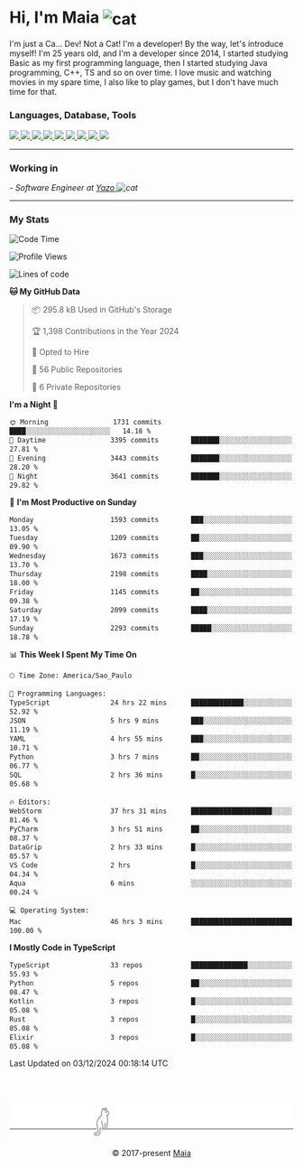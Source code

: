 <h1 align="left">Hi, I'm Maia 
<img src="https://emojis.slackmojis.com/emojis/images/1643509834/36299/black-cat.gif?1643509834" width="50" height="60" align="center"  alt="cat"/>
</h1>

I'm just a Ca... Dev! Not a Cat! I'm a developer! By the way, let's introduce myself!
I'm 25 years old, and I'm a developer since 2014, I started studying Basic as my first programming
language, then I started studying Java programming, C++, TS and so on over time.
I love music and watching movies in my spare time, I also like to play games, but I don't have much time for that.

<h3 align="left">Languages, Database, Tools</h3>
<p>
  <a href="https://www.typescriptlang.org">
    <img src="https://skillicons.dev/icons?i=ts" />
  </a>
  <a href="https://go.dev">
    <img src="https://skillicons.dev/icons?i=go" />
  </a>
  <a href="https://www.python.org">
    <img src="https://skillicons.dev/icons?i=python" />
  </a>
  <a href="https://gradle.org">
    <img src="https://skillicons.dev/icons?i=gradle" />
  </a>
  <a href="https://redis.io">
    <img src="https://skillicons.dev/icons?i=redis" />
  </a>
  <a href="https://www.mongodb.com">
    <img src="https://skillicons.dev/icons?i=mongodb" />
  </a>
  <a href="https://nodejs.org">
    <img src="https://skillicons.dev/icons?i=nodejs" />
  </a>
  <a href="https://www.javascript.com">
    <img src="https://skillicons.dev/icons?i=js" />
  </a>
  <a href="https://www.docker.com">
    <img src="https://skillicons.dev/icons?i=docker" />
  </a>
</p>

<hr/>

<h3>Working in</h3>

<p><em> - Software Engineer at <a href="[https://pdasolucoes.com.br](https://yazo.com.br/)">Yazo
</a><img src="https://media.giphy.com/media/WUlplcMpOCEmTGBtBW/giphy.gif" width="30" alt="cat"> 
</em></p>

<hr/>

### My Stats

<!--START_SECTION:waka-->
![Code Time](http://img.shields.io/badge/Code%20Time-4%2C881%20hrs%2056%20mins-blue)

![Profile Views](http://img.shields.io/badge/Profile%20Views-18-blue)

![Lines of code](https://img.shields.io/badge/From%20Hello%20World%20I%27ve%20Written-3.9%20million%20lines%20of%20code-blue)

**🐱 My GitHub Data** 

> 📦 295.8 kB Used in GitHub's Storage 
 > 
> 🏆 1,398 Contributions in the Year 2024
 > 
> 💼 Opted to Hire
 > 
> 📜 56 Public Repositories 
 > 
> 🔑 6 Private Repositories 
 > 
**I'm a Night 🦉** 

```text
🌞 Morning                1731 commits        ████░░░░░░░░░░░░░░░░░░░░░   14.18 % 
🌆 Daytime                3395 commits        ███████░░░░░░░░░░░░░░░░░░   27.81 % 
🌃 Evening                3443 commits        ███████░░░░░░░░░░░░░░░░░░   28.20 % 
🌙 Night                  3641 commits        ███████░░░░░░░░░░░░░░░░░░   29.82 % 
```
📅 **I'm Most Productive on Sunday** 

```text
Monday                   1593 commits        ███░░░░░░░░░░░░░░░░░░░░░░   13.05 % 
Tuesday                  1209 commits        ██░░░░░░░░░░░░░░░░░░░░░░░   09.90 % 
Wednesday                1673 commits        ███░░░░░░░░░░░░░░░░░░░░░░   13.70 % 
Thursday                 2198 commits        ████░░░░░░░░░░░░░░░░░░░░░   18.00 % 
Friday                   1145 commits        ██░░░░░░░░░░░░░░░░░░░░░░░   09.38 % 
Saturday                 2099 commits        ████░░░░░░░░░░░░░░░░░░░░░   17.19 % 
Sunday                   2293 commits        █████░░░░░░░░░░░░░░░░░░░░   18.78 % 
```


📊 **This Week I Spent My Time On** 

```text
🕑︎ Time Zone: America/Sao_Paulo

💬 Programming Languages: 
TypeScript               24 hrs 22 mins      █████████████░░░░░░░░░░░░   52.92 % 
JSON                     5 hrs 9 mins        ███░░░░░░░░░░░░░░░░░░░░░░   11.19 % 
YAML                     4 hrs 55 mins       ███░░░░░░░░░░░░░░░░░░░░░░   10.71 % 
Python                   3 hrs 7 mins        ██░░░░░░░░░░░░░░░░░░░░░░░   06.77 % 
SQL                      2 hrs 36 mins       █░░░░░░░░░░░░░░░░░░░░░░░░   05.68 % 

🔥 Editors: 
WebStorm                 37 hrs 31 mins      ████████████████████░░░░░   81.46 % 
PyCharm                  3 hrs 51 mins       ██░░░░░░░░░░░░░░░░░░░░░░░   08.37 % 
DataGrip                 2 hrs 33 mins       █░░░░░░░░░░░░░░░░░░░░░░░░   05.57 % 
VS Code                  2 hrs               █░░░░░░░░░░░░░░░░░░░░░░░░   04.34 % 
Aqua                     6 mins              ░░░░░░░░░░░░░░░░░░░░░░░░░   00.24 % 

💻 Operating System: 
Mac                      46 hrs 3 mins       █████████████████████████   100.00 % 
```

**I Mostly Code in TypeScript** 

```text
TypeScript               33 repos            ██████████████░░░░░░░░░░░   55.93 % 
Python                   5 repos             ██░░░░░░░░░░░░░░░░░░░░░░░   08.47 % 
Kotlin                   3 repos             █░░░░░░░░░░░░░░░░░░░░░░░░   05.08 % 
Rust                     3 repos             █░░░░░░░░░░░░░░░░░░░░░░░░   05.08 % 
Elixir                   3 repos             █░░░░░░░░░░░░░░░░░░░░░░░░   05.08 % 
```




 Last Updated on 03/12/2024 00:18:14 UTC
<!--END_SECTION:waka-->


<br/>
<br/>

<p align="center"><img src="https://raw.githubusercontent.com/gabrielmaialva33/gabrielmaialva33/master/assets/gray0_ctp_on_line.svg?sanitize=true" /></p>
<p align="center">&copy; 2017-present <a href="https://github.com/gabrielmaialva33/" target="_blank">Maia</a>
